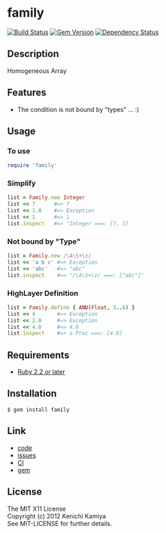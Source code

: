 family
=======

[![Build Status](https://secure.travis-ci.org/kachick/family.png)](http://travis-ci.org/kachick/family)
[![Gem Version](https://badge.fury.io/rb/family.png)](http://badge.fury.io/rb/family)
[![Dependency Status](https://gemnasium.com/kachick/family.svg)](https://gemnasium.com/kachick/family)

Description
------------

Homogeneous Array

Features
--------

* The condition is not bound by "types" ... :)

Usage
-----

### To use

```ruby
require 'family'
```

### Simplify

```ruby
list = Family.new Integer
list << 7      #=> 7
list << 1.0    #=> Exception
list << 1      #=> 1
list.inspect   #=> "Integer ===: [7, 1]
```

### Not bound by "Type"

```ruby
list = Family.new /\A\S+\z/
list << 'a b c' #=> Exception
list << 'abc'   #=> "abc"
list.inspect    #=> "/\A\S+\z/ ===: ["abc"]"
```

### HighLayer Definition

```ruby
list = Family.define { AND(Float, 3..6) }
list << 4       #=> Exception
list << 2.0     #=> Exception
list << 4.0     #=> 4.0
list.inspect    #=> a Proc ===: [4.0]
```

Requirements
------------

* [Ruby 2.2 or later](http://travis-ci.org/#!/kachick/family)

Installation
-------------

```shell
$ gem install family
```

Link
----

* [code](https://github.com/kachick/family)
* [issues](https://github.com/kachick/family/issues)
* [CI](http://travis-ci.org/#!/kachick/family)
* [gem](https://rubygems.org/gems/family)

License
-------

The MIT X11 License  
Copyright (c) 2012 Kenichi Kamiya  
See MIT-LICENSE for further details.
